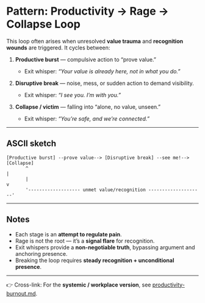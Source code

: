 # Pattern: Productivity → Rage → Collapse Loop

This loop often arises when unresolved **value trauma** and **recognition wounds** are triggered. It cycles between:

1. **Productive burst** — compulsive action to “prove value.”

   - Exit whisper: _“Your value is already here, not in what you do.”_

2. **Disruptive break** — noise, mess, or sudden action to demand visibility.

   - Exit whisper: _“I see you. I’m with you.”_

3. **Collapse / victim** — falling into “alone, no value, unseen.”
   - Exit whisper: _“You’re safe, and we’re connected.”_

---

## ASCII sketch

```
[Productive burst] --prove value--> [Disruptive break] --see me!--> [Collapse]
       ^                                                                |
       |                                                                v
       '------------------- unmet value/recognition --------------------'
```

---

## Notes

- Each stage is an **attempt to regulate pain**.
- Rage is not the root — it’s a **signal flare** for recognition.
- Exit whispers provide a **non-negotiable truth**, bypassing argument and anchoring presence.
- Breaking the loop requires **steady recognition + unconditional presence**.

---

👉 Cross-link: For the **systemic / workplace version**, see [productivity-burnout.md](./productivity-burnout.md).
